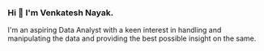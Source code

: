 ### Hi 👋 I'm Venkatesh Nayak.

I'm an aspiring Data Analyst with a keen interest in handling and manipulating the data and providing the best possible insight on the same.
<!--
**Venkatesh-Nayk/Venkatesh-Nayk** is a ✨ _special_ ✨ repository because its `README.md` (this file) appears on your GitHub profile.

Here are some ideas to get you started:

- 🔭 I’m currently working on ...
- 🌱 I’m currently learning ...
- 👯 I’m looking to collaborate on ...
- 🤔 I’m looking for help with ...
- 💬 Ask me about ...
- 📫 How to reach me: ...
- 😄 Pronouns: ...
- ⚡ Fun fact: ...
-->
